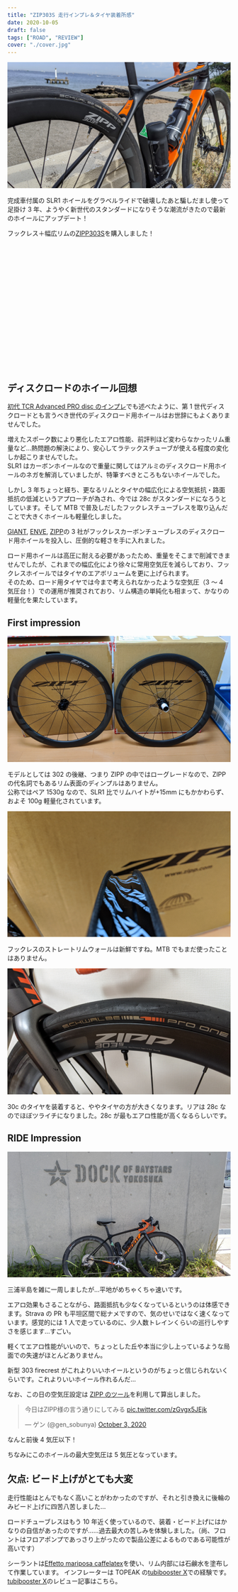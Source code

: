 ```yaml
---
title: "ZIP303S 走行インプレ＆タイヤ装着所感"
date: 2020-10-05
draft: false
tags: ["ROAD", "REVIEW"]
cover: "./cover.jpg"
---
```


![eye catch](cover.jpg)

完成車付属の SLR1 ホイールをグラベルライドで破壊したあと騙しだまし使って足掛け 3 年、ようやく新世代のスタンダードになりそうな潮流がきたので最新のホイールにアップデート！

フックレス＋幅広リムの[ZIPP303S](https://store.shopping.yahoo.co.jp/cyclick/zipp-wh-1027.html)を購入しました！

<div class="iframely-embed"><div class="iframely-responsive" style="height: 140px; padding-bottom: 0;"><a href="https://store.shopping.yahoo.co.jp/qbei/pi-810428.html" data-iframely-url="//cdn.iframe.ly/T5Vq7It"></a></div></div>

<div class="iframely-embed"><div class="iframely-responsive" style="height: 140px; padding-bottom: 0;"><a href="https://store.shopping.yahoo.co.jp/qbei/pi-810429.html" data-iframely-url="//cdn.iframe.ly/g7nDgxn"></a></div></div>

## ディスクロードのホイール回想

[初代 TCR Advanced PRO disc のインプレ](/post/2016/10/tcr-advanced-pro-disc_2nd/)でも述べたように、第 1 世代ディスクロードとも言うべき世代のディスクロード用ホイールはお世辞にもよくありませんでした。

増えたスポーク数により悪化したエアロ性能、前評判ほど変わらなかったリム重量など…熱問題の解決により、安心してラテックスチューブが使える程度の変化しか起こりませんでした。\
SLR1 はカーボンホイールなので重量に関してはアルミのディスクロード用ホイールのネガを解消していましたが、特筆すべきところもないホイールでした。

しかし 3 年ちょっと経ち、更なるリムとタイヤの幅広化による空気抵抗・路面抵抗の低減というアプローチが為され、今では 28c がスタンダードになろうとしています。そして MTB で普及しだしたフックレスチューブレスを取り込んだことで大きくホイールも軽量化しました。

[GIANT](https://www.giant.co.jp/giant21/showcase/slr-wheelsystems/), [ENVE](https://www.cyclowired.jp/news/node/322217), [ZIPP](https://www.cyclowired.jp/news/node/323522)の 3 社がフックレスカーボンチューブレスのディスクロード用ホイールを投入し、圧倒的な軽さを手に入れました。

ロード用ホイールは高圧に耐える必要があったため、重量をそこまで削減できませんでしたが、これまでの幅広化により徐々に常用空気圧を減らしており、フックレスホイールではタイヤのエアボリュームを更に上げられます。\
そのため、ロード用タイヤでは今まで考えられなかったような空気圧（3 ～ 4 気圧台！）での運用が推奨されており、リム構造の単純化も相まって、かなりの軽量化を果たしています。

## First impression

![unbox!](unbox.jpg)

モデルとしては 302 の後継、つまり ZIPP の中ではローグレードなので、ZIPP の代名詞でもあるリム表面のディンプルはありません。\
公称ではペア 1530g なので、SLR1 比でリムハイトが+15mm にもかかわらず、およそ 100g 軽量化されています。

![hookless](hookless.jpg)

フックレスのストレートリムウォールは新鮮ですね。MTB でもまだ使ったことはありません。

![with30c](frontwheel.jpg)

30c のタイヤを装着すると、ややタイヤの方が大きくなります。リアは 28c なのでほぼツライチになりました。28c が最もエアロ性能が高くなるらしいです。

## RIDE Impression

![Ride](ride.jpg)

三浦半島を雑に一周しましたが…平地がめちゃくちゃ速いです。

エアロ効果もさることながら、路面抵抗も少なくなっているというのは体感できます。Strava の PR も平坦区間で総ナメですので、気のせいではなく速くなっています。感覚的には 1 人で走っているのに、少人数トレインくらいの巡行しやすさを感じます…すごい。

軽くてエアロ性能がいいので、ちょっとした丘や本当に少し上っているような局面での失速がほとんどありません。

新型 303 firecrest がこれよりいいホイールというのがちょっと信じられないくらいです。これよりいいホイール作れるんだ…

なお、この日の空気圧設定は [ZIPP のツール](https://axs.sram.com/tirepressureguide)を利用して算出しました。

<blockquote class="twitter-tweet"><p lang="ja" dir="ltr">今日はZIPP様の言う通りにしてみる <a href="https://t.co/zGvgx5JEjk">pic.twitter.com/zGvgx5JEjk</a></p>&mdash; ゲン (@gen_sobunya) <a href="https://twitter.com/gen_sobunya/status/1312197246050398209?ref_src=twsrc%5Etfw">October 3, 2020</a></blockquote> <script async src="https://platform.twitter.com/widgets.js" charset="utf-8"></script>

なんと前後 4 気圧以下！

ちなみにこのホイールの最大空気圧は 5 気圧となっています。

## 欠点: ビード上げがとても大変

走行性能はとんでもなく高いことがわかったのですが、それと引き換えに後輪のみビード上げに四苦八苦しました…

ロードチューブレスはもう 10 年近く使っているので、装着・ビード上げにはかなりの自信があったのですが……過去最大の苦しみを体験しました。（尚、フロントはフロアポンプであっさり上がったので製品公差によるものである可能性が高いです）

シーラントは[Effetto mariposa caffelatex](https://www.chainreactioncycles.com/jp/ja/effetto-caffelatex-tubeless-fluid/rp-prod150131)を使い、リム内部には石鹸水を塗布して作業しています。
インフレーターは TOPEAK の[tubibooster X](https://amzn.to/3nj5GF2)での経験です。[tubibooster X](https://amzn.to/3nj5GF2)のレビュー記事はこちら。

<div class="iframely-embed"><div class="iframely-responsive" style="padding-bottom: 56.25%; padding-top: 120px;"><a href="https://blog.gensobunya.net/post/2020/06/tubiboosterx/" data-iframely-url="//cdn.iframe.ly/zfBhizG"></a></div></div>

<div class="amachazl-box" style="margin-bottom:0px;"><div class="amachazl-image" style="float:left;margin:0px 12px 1px 0px;"><a href="https://www.amazon.co.jp/dp/B07XHGM23B/?tag=gensobunya-22" name="amazonlink" rel="nofollow" target="_blank"><img src="https://m.media-amazon.com/images/I/31Wkj7swN9L._SL200_.jpg" alt="トピーク チュビブースター X チューブレス対応" style="border: none;" /></a></div><div class="amachazl-info" style="line-height:120%; margin-bottom: 10px"><div class="amachazl-name" style="margin-bottom:10px;line-height:120%"><a href="https://www.amazon.co.jp/dp/B07XHGM23B/?tag=gensobunya-22" name="amachazllink" rel="nofollow" target="_blank">トピーク チュビブースター X チューブレス対応</a><div class="amachazl-powered-date" style="font-size:80%;margin-top:5px;line-height:120%">posted with <a href="https://creazy.net/amazon_quick_affiliate/" title="トピーク チュビブースター X チューブレス対応" rel="nofollow" target="_blank">Amaquick</a> at 2020-10-07</div></div><div class="amachazl-sub-info" style="float: left;"><div class="amachazl-link" style="margin-top: 5px"><a href="https://www.amazon.co.jp/dp/B07XHGM23B/?tag=gensobunya-22" name="amachazllink" rel="nofollow" target="_blank">Amazon.co.jpで詳細を見る</a></div></div></div><div class="amachazl-footer" style="clear: left"></div></div>

1. 前のホイールで利用していた手持ちの Schwalbe PRO ONE TLE(現行モデル) 30c をフロアポンプで空気入れ
2. 同タイヤをインフレーター（仏式）で空気入れ
3. 同タイヤを バルブコアを抜いてからインフレーター（米式）で空気入れ(ここでタイヤ側の不良を疑って新品を発注)
4. 新品の Schwalbe PRO ONE TLE(現行モデル) 28c を使いフロアポンプで
5. 新品タイヤをインフレーター（仏式）で空気入れ
6. 新品タイヤを バルブコアを抜いてからインフレーター（米式）で空気入れ
7. 社外品のチューブレステープをもう一周巻いてインフレーター（米式）で空気入れ

ここまでやって何とか上がりました。さすがにおかしくないか？ということでショップともコミュニケーションも取って不良品かどうか調査しましたが、一応ビードの位置を慎重に調整すればビードが上がるということで、正常品の範囲内との判断になっています。

バルブコアを抜いてビード上げをすると、当然ポンプを取り外した際に空気が抜け、その際にビードが落ちてしまうことがありますが、それも含めて走行中にビードが上がっているのなら問題ないとのことです。（代理店公式回答）

自分の環境でも、ビードを丁寧に中央付近にそろえておいてホイールを浮かせた状態で(重要)インフレーターを使えばビードが何とか上がったので、これ以上は何も言いませんでしたが流石に次回はタイヤを交換する際は[安くて厚めのチューブレステープ](https://www.chainreactioncycles.com/jp/ja/lifeline-professional-%E3%83%81%E3%83%A5%E3%83%BC%E3%83%96%E3%83%AC%E3%82%B9%E3%83%AA%E3%83%A0%E3%83%86%E3%83%BC%E3%83%97-10m/rp-prod175854)を追加で巻くなどして対応するとは思います。

ZIPP のタイヤを使うといいよ！と言われたけど[Cyclowired のインプレ](https://www.cyclowired.jp/news/node/323522)ではインフレーターすら歯が立たなかったらしいですし…\
ちなみに ZIPP 自身は推奨タイヤというものを出しておらず、フックレス構造に対応しているタイヤを使ってね！と言っています。

[サポートページ](https://sram.zendesk.com/hc/en-us/articles/360050355593-What-tubeless-tires-are-compatible-with-Zipp-s-new-MY21-new-logo-303-S-and-303-Firecrest-disc-brake-wheels-)で、「タイヤメーカーがフックレスで使える」ことを明示したメーカーとして

- Zipp - Tangente Speed RT25, R28, and the Tangente Course G40 gravel tire
- Schwalbe
- Rene Herse
- Pirelli
- Goodyear

これら 5 社が挙げられています。シュワルベ以外のメジャーメーカーがないのは意外です。

経験上、タイヤが太ければ太いほどビードは上げるのが簡単になるので、今年発表されたような「32c が入る！」といったロードバイクでは太めのタイヤと組み合わせた方がいいかもしれません。タイヤ装着が楽に越したことはないですし、チューブレスレディタイヤならば太くなっても重量ネガが目立ちづらいです。

## まとめ

走行性能は折り紙つきですが、タイヤによっては装着に苦労するので頑張れる人向き？

グラベルロードでも使えるリム幅ですので、高速化を狙いたい人には特にお勧めできます。グラベルロード用のタイヤなら装着も比較的マシになるはずです。

<div class="iframely-embed"><div class="iframely-responsive" style="height: 140px; padding-bottom: 0;"><a href="https://store.shopping.yahoo.co.jp/cyclick/zipp-wh-1027.html" data-iframely-url="//cdn.iframe.ly/eyulHr4"></a></div></div>
